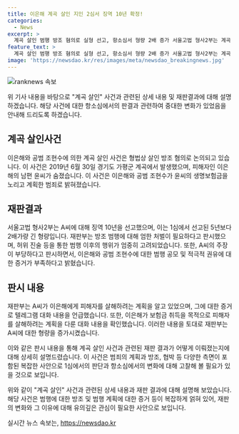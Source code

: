 ```yaml
---
title: 이은해 계곡 살인 지인 2심서 징역 10년 확정!
categories:
  - News
excerpt: >
  계곡 살인 범행 방조 혐의로 실형 선고, 항소심서 형량 2배 증가 서울고법 형사2부는 계곡 살인 사건의 방조 혐의로 재판을 받은 A씨에게 징역 10년을 선고했다. 1심에서 징역 5년을 선고받은 A씨에 대해 형량이 2배로 늘어났으며, 이는 관련 형사 사건에서 무기징역이 선고된 이은해의 경우를 감안한 결과이다. 재판부는 A씨를 방조범으로 인정하면서도 살인 범행에 가담한 정도가 적다고 보기 어려워 엄한 처벌이 필요하다고 판시했으며, 추가적으로 허위 진술이나 수사기관 불출석 등의 행위로 정상을 보여주지 않았다고 지적했다. A씨는 지인들에게 피해자를 살해하려는 계획을 알고 있었으며, 범행 계획을 인지하고 방조한 것으로 조사됐다고 밝혀졌다.
feature_text: >
  계곡 살인 범행 방조 혐의로 실형 선고, 항소심서 형량 2배 증가 서울고법 형사2부는 계곡 살인 사건의 방조 혐의로 재판을 받은 A씨에게 징역 10년을 선고했다. 1심에서 징역 5년을 선고받은 A씨에 대해 형량이 2배로 늘어났으며, 이는 관련 형사 사건에서 무기징역이 선고된 이은해의 경우를 감안한 결과이다. 재판부는 A씨를 방조범으로 인정하면서도 살인 범행에 가담한 정도가 적다고 보기 어려워 엄한 처벌이 필요하다고 판시했으며, 추가적으로 허위 진술이나 수사기관 불출석 등의 행위로 정상을 보여주지 않았다고 지적했다. A씨는 지인들에게 피해자를 살해하려는 계획을 알고 있었으며, 범행 계획을 인지하고 방조한 것으로 조사됐다고 밝혀졌다.
image: 'https://newsdao.kr/res/images/meta/newsdao_breakingnews.jpg'
---
```


<p><img src="https://newsdao.kr/res/images/meta/newsdao_breakingnews.jpg" alt="ranknews 속보" /></p>

<p>위 기사 내용을 바탕으로 "계곡 살인" 사건과 관련된 상세 내용 및 재판결과에 대해 설명하겠습니다. 해당 사건에 대한 항소심에서의 판결과 관련하여 중대한 변화가 있었음을 안내해 드리도록 하겠습니다.</p>

<h2 data-ke-size="size26">계곡 살인사건</h2>

<p data-ke-size="size16">이은해와 공범 조현수에 의한 계곡 살인 사건은 형법상 살인 방조 혐의로 논의되고 있습니다. 이 사건은 2019년 6월 30일 경기도 가평군 계곡에서 발생했으며, 피해자인 이은해의 남편 윤씨가 숨졌습니다. 이 사건은 이은해와 공범 조현수가 윤씨의 생명보험금을 노리고 계획한 범죄로 밝혀졌습니다.</p>

<h2 data-ke-size="size26">재판결과</h2>

<p data-ke-size="size16">서울고법 형사2부는 A씨에 대해 징역 10년을 선고했으며, 이는 1심에서 선고된 5년보다 2배가량 긴 형량입니다. 재판부는 방조 범행에 대해 엄한 처벌이 필요하다고 판시했으며, 허위 진술 등을 통한 범행 이후의 행위가 엄중히 고려되었습니다. 또한, A씨의 주장이 부당하다고 판시하면서, 이은해와 공범 조현수에 대한 범행 공모 및 적극적 권유에 대한 증거가 부족하다고 밝혔습니다.</p>

<h2 data-ke-size="size26">판시 내용</h2>

<p data-ke-size="size16">재판부는 A씨가 이은해에게 피해자를 살해하려는 계획을 알고 있었으며, 그에 대한 증거로 텔레그램 대화 내용을 언급했습니다. 또한, 이은해가 보험금 취득을 목적으로 피해자를 살해하려는 계획을 다룬 대화 내용을 확인했습니다. 이러한 내용을 토대로 재판부는 A씨에 대한 형량을 증가시켰습니다.</p>

<p data-ke-size="size16">이와 같은 판시 내용을 통해 계곡 살인 사건과 관련된 재판 결과가 어떻게 이뤄졌는지에 대해 상세히 설명드렸습니다. 이 사건은 범죄의 계획과 방조, 협박 등 다양한 측면이 포함된 복잡한 사안으로 1심에서의 판단과 항소심에서의 변화에 대해 고찰해 볼 필요가 있을 것으로 보입니다.</p>

<p>위와 같이 "계곡 살인" 사건과 관련된 상세 내용과 재판 결과에 대해 설명해 보았습니다. 해당 사건은 범행에 대한 방조 및 범행 계획에 대한 증거 등이 복잡하게 얽혀 있어, 재판의 변화와 그 이유에 대해 유의깊은 관심이 필요한 사안으로 보입니다.</p>
실시간 뉴스 속보는, <a href="https://newsdao.kr" rel="dofollow">https://newsdao.kr</a>


